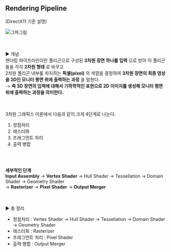 ## Rendering Pipeline
(DirectX11 기준 설명)

![그파그림](https://user-images.githubusercontent.com/43705434/120768017-b6d1e380-c556-11eb-88f3-da376e874d4c.PNG)<br>
<br>
<br>

▶ 개념<br>
랜더링 파이프라인이란 폴리곤으로 구성된 **3차원 장면 하나를 입력** 으로 받아 이 폴리곤들을 각각 **2차원 형태** 로 바꾸고<br>
2차원 폴리곤 내부를 차지하는 **픽셀(pixel)** 의 색깔을 결정하여 **3차원 장면의 최종 영상을 2D인 모니터 평면 위에 출력하는 과정** 을 말한다.<br>
-> **즉 3D 장면의 입력에 대해서 기하학적인 표현으로 2D 이미지를 생성해 모니터 평면 위에 출력하는 과정을 의미한다.**<br>
<br>
<br>

3차원 그래픽스 이론에서 다음과 같이 크게 4단계로 나눈다.<br>
1. 정점처리<br>
2. 래스터화<br>
3. 프래그먼트 처리<br>
4. 출력 병합<br>
<br>
<br>

**세부적인 단계** <br>
**Input Assembly** -> **Vertex Shader** -> Hull Shader -> Tessellation -> Domain Shader -> Geometry Shader <br>
-> **Rasterizer** -> **Pixel Shader** -> **Output Merger** <br>
<br>
<br>

▶ 총 정리<br>
* 정점처리 : Vertex Shader -> Hull Shader -> Tessellation -> Domain Shader -> Geometry Shader<br>
* 래스터화 : Rasterizer<br>
* 프레그먼트 처리 : Pixel Shader<br>
* 출력 병합 : Output Merger<br>
<br>
<br>
